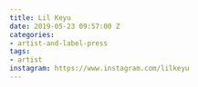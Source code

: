```yaml
---
title: Lil Keyu
date: 2019-05-23 09:57:00 Z
categories:
- artist-and-label-press
tags:
- artist
instagram: https://www.instagram.com/lilkeyu
---
```


